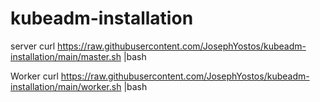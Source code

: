 # kubeadm-installation

server
curl https://raw.githubusercontent.com/JosephYostos/kubeadm-installation/main/master.sh |bash

Worker
curl https://raw.githubusercontent.com/JosephYostos/kubeadm-installation/main/worker.sh |bash
